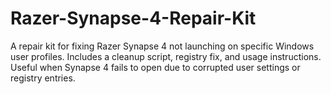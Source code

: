 # Razer-Synapse-4-Repair-Kit
A repair kit for fixing Razer Synapse 4 not launching on specific Windows user profiles. Includes a cleanup script, registry fix, and usage instructions. Useful when Synapse 4 fails to open due to corrupted user settings or registry entries.
